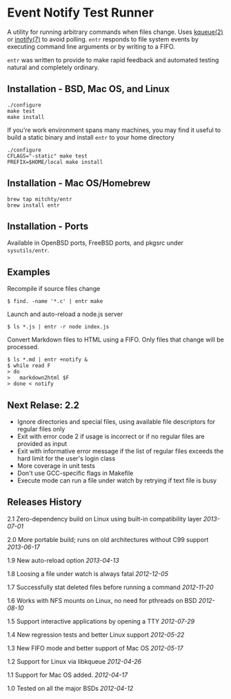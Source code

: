 Event Notify Test Runner
========================

A utility for running arbitrary commands when files change. Uses
[kqueue(2)][kqueue_2] or [inotify(7)][inotify_7] to avoid polling. `entr`
responds to file system events by executing command line arguments or by writing
to a FIFO.

`entr` was written to provide to make rapid feedback and automated testing
natural and completely ordinary.

Installation - BSD, Mac OS, and Linux
-------------------------------------

    ./configure
    make test
    make install

If you're work environment spans many machines, you may find it useful to
build a static binary and install `entr` to your home directory

    ./configure
    CFLAGS="-static" make test
    PREFIX=$HOME/local make install

Installation - Mac OS/Homebrew
------------------------------

    brew tap mitchty/entr
    brew install entr

Installation - Ports
--------------------

Available in OpenBSD ports, FreeBSD ports, and pkgsrc under `sysutils/entr`.

Examples
--------

Recompile if source files change

    $ find. -name '*.c' | entr make

Launch and auto-reload a node.js server

    $ ls *.js | entr -r node index.js

Convert Markdown files to HTML using a FIFO. Only files that change will be
processed.

    $ ls *.md | entr +notify &
    $ while read F
    > do
    >   markdown2html $F
    > done < notify

Next Relase: 2.2
----------------

* Ignore directories and special files, using available file descriptors for
  regular files only
* Exit with error code 2 if usage is incorrect or if no regular files are
  provided as input
* Exit with informative error message if the list of regular files exceeds the
  hard limit for the user's login class
* More coverage in unit tests
* Don't use GCC-specific flags in Makefile
* Execute mode can run a file under watch by retrying if text file is busy

Releases History
----------------

2.1 Zero-dependency build on Linux using built-in compatibility layer _2013-07-01_

2.0 More portable build; runs on old architectures without C99 support
_2013-06-17_

1.9 New auto-reload option _2013-04-13_

1.8 Loosing a file under watch is always fatal _2012-12-05_

1.7 Successfully stat deleted files before running a command _2012-11-20_

1.6 Works with NFS mounts on Linux, no need for pthreads on BSD _2012-08-10_

1.5 Support interactive applications by opening a TTY _2012-07-29_

1.4 New regression tests and better Linux support _2012-05-22_

1.3 New FIFO mode and better support of Mac OS _2012-05-17_

1.2 Support for Linux via libkqueue _2012-04-26_

1.1 Support for Mac OS added. _2012-04-17_  

1.0 Tested on all the major BSDs _2012-04-12_  

[kqueue_2]: http://www.openbsd.org/cgi-bin/man.cgi?query=kqueue&manpath=OpenBSD+Current&format=html
[inotify_7]: http://man.he.net/?section=all&topic=inotify
